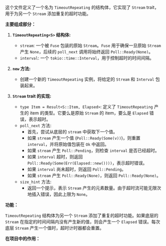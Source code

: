 这个文件定义了一个名为 `TimeoutRepeating` 的结构体，它实现了 `Stream` trait，用于为另一个 `Stream` 添加重复的超时功能。

**主要组成部分：**

1.  **`TimeoutRepeating<S>` 结构体:**
    *   `stream`:  一个被 `Fuse` 包装的原始 `Stream`。`Fuse` 用于确保一旦原始 `Stream` 产生 `None`，后续的 `poll_next` 调用将始终返回 `Poll::Ready(None)`。
    *   `interval`:  一个 `tokio::time::Interval`，用于控制超时的时间间隔。

2.  **`new` 方法:**
    *   创建一个新的 `TimeoutRepeating` 实例，将给定的 `Stream` 和 `Interval` 包装起来。

3.  **`Stream` trait 的实现:**
    *   `type Item = Result<S::Item, Elapsed>`:  定义了 `TimeoutRepeating` 产生的 item 的类型。它要么是原始 `Stream` 的 item，要么是 `Elapsed` 错误，表示超时。
    *   `poll_next` 方法:
        *   首先，尝试从底层的 `stream` 中获取下一个值。
        *   如果 `stream` 产生一个值 (`Poll::Ready(Some(v))`)，则重置 `interval`，并将原始值包装在 `Ok` 中返回。
        *   如果 `stream` 产生 `Poll::Pending`，则检查 `interval` 是否已经超时。
        *   如果 `interval` 超时，则返回 `Poll::Ready(Some(Err(Elapsed::new())))`，表示超时错误。
        *   如果 `interval` 尚未超时，则返回 `Poll::Pending`。
        *   如果 `stream` 产生 `Poll::Ready(None)`，则返回 `Poll::Ready(None)`。
    *   `size_hint` 方法:
        *   返回一个提示，表示 `Stream` 产生的元素数量。由于超时流可能无限次地插入错误，因此上限为 `None`。

**功能：**

`TimeoutRepeating` 结构体为另一个 `Stream` 添加了重复的超时功能。如果底层的 `Stream` 在指定的时间间隔内没有产生新的值，则会产生一个 `Elapsed` 错误。每次底层 `Stream` 产生一个值时，超时计时器都会重置。

**在项目中的作用：**

